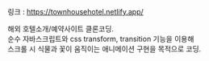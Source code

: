 링크 : https://townhousehotel.netlify.app/ <br/>

해외 호텔소개/예약사이트 클론코딩. <br/>
순수 자바스크립트와 css transform, transition 기능을 이용해<br/>
스크롤 시 식물과 꽃이 움직이는 애니메이션 구현을 목적으로 코딩.
